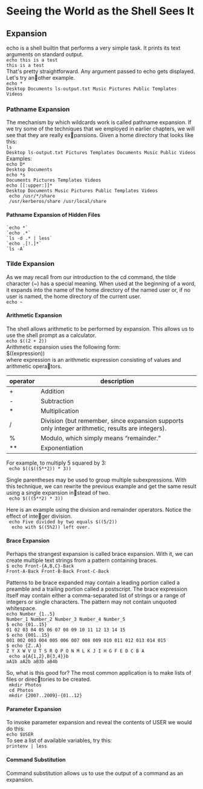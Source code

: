 # Seeing the World as the Shell Sees It

## Expansion

echo is a shell builtin that performs a very simple task. It prints its text arguments on standard output.  
 `echo this is a test`  
 `this is a test`   
 That's pretty straightforward. Any argument passed to echo gets displayed. Let's try another example.  
  `echo *`  
  `Desktop Documents ls-output.txt Music Pictures Public Templates 
   Videos`  
   
   ### Pathname Expansion
   The mechanism by which wildcards work is called pathname expansion. If we try some of the techniques that we employed in earlier chapters, we will see that they are really expansions. Given a home directory that looks like this:    
   `ls`     
   `Desktop ls-output.txt Pictures Templates Documents Music Public Videos`  
   Examples:    
    `echo D*`   
    `Desktop Documents`    
    `echo *s`   
    `Documents Pictures Templates Videos`   
    `echo [[:upper:]]*`     
    `Desktop Documents Music Pictures Public Templates Videos`  
    ` echo /usr/*/share`    
    ` /usr/kerberos/share /usr/local/share`     
    
   #### Pathname Expansion of Hidden Files   
    
    `echo *`    
    `echo .*`    
    `ls -d .* | less`    
    `echo .[!.]*`    
    `ls -A`
    
    
   ### Tilde Expansion
   
   As we may recall from our introduction to the cd command, the tilde character (~) has a special meaning. When used at the beginning of a word, it expands into the name of the home directory of the named user or, if no user is named, the home directory of the current user.    
   `echo ~`     
   
  #### Arithmetic Expansion
  
  The shell allows arithmetic to be performed by expansion. This allows us to use the shell
  prompt as a calculator.   
  `echo $((2 + 2))`     
  Arithmetic expansion uses the following form:     
  $((expression))   
  where expression is an arithmetic expression consisting of values and arithmetic operators.
  
  | operator | description |
  |---|---|
  | + | Addition |
  | - | Subtraction |
  | * | Multiplication |
  | / | Division (but remember, since expansion supports only integer arithmetic, results are integers). |
  | % | Modulo, which simply means “remainder.” |
  | ** | Exponentiation |
  
  For example, to multiply 5 squared by 3:  
  ` echo $(($((5**2)) * 3))`   
   
  Single parentheses may be used to group multiple subexpressions. With this technique, we can rewrite the previous example and get the same result using a single expansion instead of two.   
  ` echo $(((5**2) * 3))`   
  
  Here is an example using the division and remainder operators. Notice the effect of integer division.    
  ` echo Five divided by two equals $((5/2))`   
  `  echo with $((5%2)) left over.`   
  
  #### Brace Expansion
  
  Perhaps the strangest expansion is called brace expansion. With it, we can create multiple text strings from a pattern containing braces.     
  `$ echo Front-{A,B,C}-Back`   
  `Front-A-Back Front-B-Back Front-C-Back`  
  
  Patterns to be brace expanded may contain a leading portion called a preamble and a trailing portion called a postscript. The brace expression itself may contain either a comma-separated list of strings or a range of integers or single characters. The pattern may not contain unquoted whitespace.      
  `echo Number_{1..5}`  
  `Number_1 Number_2 Number_3 Number_4 Number_5`    
  `$ echo {01..15}`    
  `01 02 03 04 05 06 07 08 09 10 11 12 13 14 15`    
  `$ echo {001..15}`    
  `001 002 003 004 005 006 007 008 009 010 011 012 013 014 015`    
  `$ echo {Z..A}`    
  `Z Y X W V U T S R Q P O N M L K J I H G F E D C B A`    
  ` echo a{A{1,2},B{3,4}}b`    
  `aA1b aA2b aB3b aB4b`    
  
  So, what is this good for? The most common application is to make lists of files or directories to be created.   
  ` mkdir Photos`   
  ` cd Photos`   
  ` mkdir {2007..2009}-{01..12}`   
  
 #### Parameter Expansion
 
 To invoke parameter expansion and reveal the contents of USER we would do this:    
 `echo $USER`   
 To see a list of available variables, try this:    
 `printenv | less`  
 
 #### Command Substitution
 
 Command substitution allows us to use the output of a command as an expansion. 
 
  